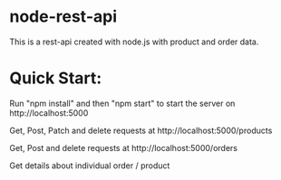 # node-rest-api

This is a rest-api created with node.js with product and order data.

# Quick Start:

Run "npm install" and then "npm start" to start the server on http://localhost:5000

Get, Post, Patch and delete requests at http://localhost:5000/products

Get, Post and delete requests at http://localhost:5000/orders

Get details about individual order / product
